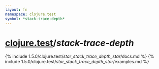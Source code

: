 ```yaml
---
layout: fn
namespace: clojure.test
symbol: *stack-trace-depth*
---
```


# [clojure.test](../)/*stack-trace-depth*

{% include 1.5.0/clojure.test/_star_stack_trace_depth_star_/docs.md %}
{% include 1.5.0/clojure.test/_star_stack_trace_depth_star_/examples.md %}

